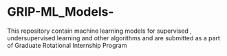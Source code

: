 # GRIP-ML_Models-
This repository contain machine learning models for supervised , undersupervised learning and other algorithms and are submitted as a part of Graduate Rotational Internship Program
